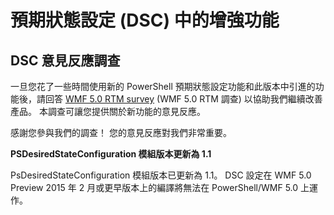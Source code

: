 # 預期狀態設定 (DSC) 中的增強功能

## DSC 意見反應調查   

一旦您花了一些時間使用新的 PowerShell 預期狀態設定功能和此版本中引進的功能後，請回答 [WMF 5.0 RTM survey](https://www.surveymonkey.com/r/SGLQM5W) (WMF 5.0 RTM 調查) 以協助我們繼續改善產品。 本調查可讓您提供關於新功能的意見反應。 

感謝您參與我們的調查！ 您的意見反應對我們非常重要。  

**PSDesiredStateConfiguration 模組版本更新為 1.1**

PsDesiredStateConfiguration 模組版本已更新為 1.1。 DSC 設定在 WMF 5.0 Preview 2015 年 2 月或更早版本上的編譯將無法在 PowerShell/WMF 5.0 上運作。 


<!--HONumber=Jun16_HO4-->


